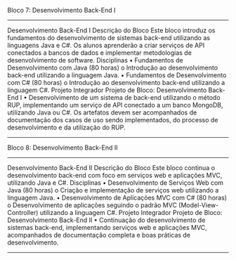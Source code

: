 Bloco 7: Desenvolvimento Back-End I
________________________________________
Desenvolvimento Back-End I
Descrição do Bloco
Este bloco introduz os fundamentos do desenvolvimento de sistemas back-end utilizando as linguagens Java e C#. Os alunos aprenderão a criar serviços de API conectados a bancos de dados e implementar metodologias de desenvolvimento de software.
Disciplinas
•	Fundamentos de Desenvolvimento com Java (80 horas)
o	Introdução ao desenvolvimento back-end utilizando a linguagem Java.
•	Fundamentos de Desenvolvimento com C# (80 horas)
o	Introdução ao desenvolvimento back-end utilizando a linguagem C#.
Projeto Integrador
Projeto de Bloco: Desenvolvimento Back-End I
•	Desenvolvimento de um sistema de back-end utilizando o método RUP, implementando um serviço de API conectado a um banco MongoDB, utilizando Java ou C#. Os artefatos devem ser acompanhados de documentação dos casos de uso sendo implementados, do processo de desenvolvimento e da utilização do RUP.
________________________________________
Bloco 8: Desenvolvimento Back-End II
________________________________________
Desenvolvimento Back-End II
Descrição do Bloco
Este bloco continua o desenvolvimento back-end com foco em serviços web e aplicações MVC, utilizando Java e C#.
Disciplinas
•	Desenvolvimento de Serviços Web com Java (80 horas)
o	Criação e implementação de serviços web utilizando a linguagem Java.
•	Desenvolvimento de Aplicações MVC com C# (80 horas)
o	Desenvolvimento de aplicações seguindo o padrão MVC (Model-View-Controller) utilizando a linguagem C#.
Projeto Integrador
Projeto de Bloco: Desenvolvimento Back-End II
•	Continuação do desenvolvimento de sistemas back-end, implementando serviços web e aplicações MVC, acompanhados de documentação completa e boas práticas de desenvolvimento.
________________________________________
